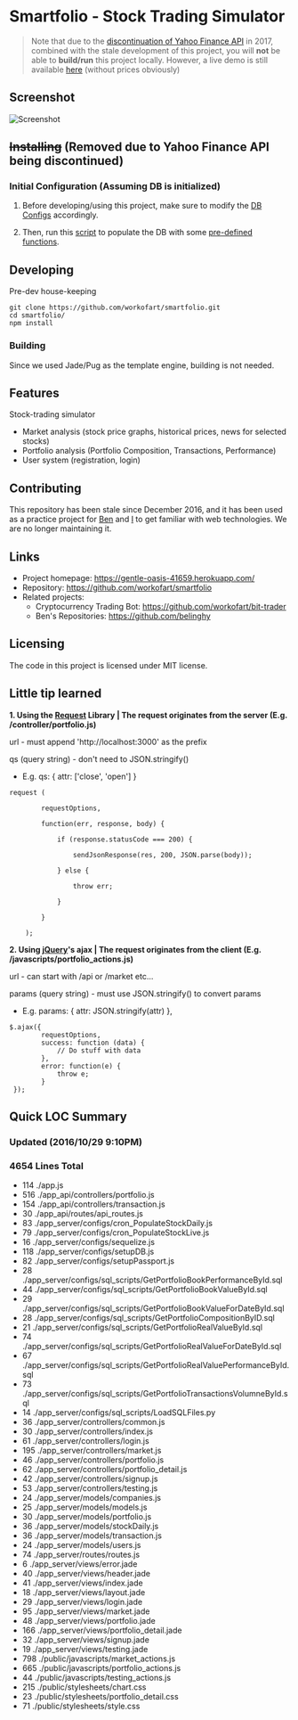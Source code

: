 # Smartfolio - Stock Trading Simulator
> Note that due to the [discontinuation of Yahoo Finance API](https://forums.yahoo.net/t5/Yahoo-Finance-help/Is-Yahoo-Finance-API-broken/m-p/251312/highlight/true#M3123) in 2017, combined with the stale development of this project, you will **not** be able to **build/run** this project locally. However, a live demo is still available [here](https://gentle-oasis-41659.herokuapp.com/) (without prices obviously)

## Screenshot
![Screenshot](https://raw.githubusercontent.com/workofart/personal-page/master/public/img/smartfolio.png)


## ~~Installing~~  (Removed due to Yahoo Finance API being discontinued)


### Initial Configuration (Assuming DB is initialized)

1. Before developing/using this project, make sure to modify the [DB Configs](https://github.com/workofart/smartfolio/blob/master/app_server/configs/setupDB.js)  accordingly.

2. Then, run this [script](https://github.com/workofart/smartfolio/blob/master/app_server/configs/sql_scripts/LoadSQLFiles.py) to populate the DB with some [pre-defined functions](https://github.com/workofart/smartfolio/tree/master/app_server/configs/sql_scripts).


## Developing

Pre-dev house-keeping

```shell
git clone https://github.com/workofart/smartfolio.git
cd smartfolio/
npm install
```

### Building

Since we used Jade/Pug as the template engine, building is not needed.

## Features

Stock-trading simulator
* Market analysis (stock price graphs, historical prices, news for selected stocks)
* Portfolio analysis (Portfolio Composition, Transactions, Performance)
* User system (registration, login)


## Contributing

This repository has been stale since December 2016, and it has been used as a practice project for [Ben](https://github.com/belinghy) and [I](https://github.com/workofart) to get familiar with web technologies. We are no longer maintaining it.

## Links

- Project homepage: https://gentle-oasis-41659.herokuapp.com/
- Repository: https://github.com/workofart/smartfolio
- Related projects:
  - Cryptocurrency Trading Bot: https://github.com/workofart/bit-trader
  - Ben's Repositories: https://github.com/belinghy


## Licensing

The code in this project is licensed under MIT license.


## Little tip learned

**1. Using the [Request](https://github.com/request/request) Library | The request originates from the server (E.g. /controller/portfolio.js)**

url - must append 'http://localhost:3000' as the prefix

qs (query string) - don't need to JSON.stringify()

* E.g. qs: { attr: ['close', 'open'] }


```
request (

        requestOptions,

        function(err, response, body) {

            if (response.statusCode === 200) {

                sendJsonResponse(res, 200, JSON.parse(body));

            } else {

                throw err;

            }

        }

    );
```


**2. Using [jQuery](https://github.com/jquery/jquery)'s ajax | The request originates from the client (E.g. /javascripts/portfolio_actions.js)**

url - can start with /api or /market etc...

params (query string) - must use JSON.stringify() to convert params

* E.g. params: { attr: JSON.stringify(attr) },

```
$.ajax({
        requestOptions,
        success: function (data) {
            // Do stuff with data
        },
        error: function(e) {
            throw e;
        }
 });

```

## Quick LOC Summary

### Updated (2016/10/29 9:10PM)
### 4654 Lines Total

* 114 ./app.js
* 516 ./app_api/controllers/portfolio.js
* 154 ./app_api/controllers/transaction.js
* 30 ./app_api/routes/api_routes.js 
* 83 ./app_server/configs/cron_PopulateStockDaily.js
* 79 ./app_server/configs/cron_PopulateStockLive.js
* 16 ./app_server/configs/sequelize.js
* 118 ./app_server/configs/setupDB.js
* 82 ./app_server/configs/setupPassport.js
* 28 ./app_server/configs/sql_scripts/GetPortfolioBookPerformanceById.sql
* 44 ./app_server/configs/sql_scripts/GetPortfolioBookValueById.sql
* 29 ./app_server/configs/sql_scripts/GetPortfolioBookValueForDateById.sql
* 28 ./app_server/configs/sql_scripts/GetPortfolioCompositionByID.sql
* 21 ./app_server/configs/sql_scripts/GetPortfolioRealValueById.sql
* 74 ./app_server/configs/sql_scripts/GetPortfolioRealValueForDateById.sql
* 67 ./app_server/configs/sql_scripts/GetPortfolioRealValuePerformanceById.sql
* 73 ./app_server/configs/sql_scripts/GetPortfolioTransactionsVolumneById.sql
* 14 ./app_server/configs/sql_scripts/LoadSQLFiles.py  
* 36 ./app_server/controllers/common.js
* 30 ./app_server/controllers/index.js
* 61 ./app_server/controllers/login.js
* 195 ./app_server/controllers/market.js
* 46 ./app_server/controllers/portfolio.js
* 62 ./app_server/controllers/portfolio_detail.js
* 42 ./app_server/controllers/signup.js
* 53 ./app_server/controllers/testing.js
* 24 ./app_server/models/companies.js
* 25 ./app_server/models/models.js
* 30 ./app_server/models/portfolio.js
* 36 ./app_server/models/stockDaily.js
* 36 ./app_server/models/transaction.js
* 24 ./app_server/models/users.js
* 74 ./app_server/routes/routes.js  
* 6 ./app_server/views/error.jade
* 40 ./app_server/views/header.jade
* 41 ./app_server/views/index.jade
* 18 ./app_server/views/layout.jade
* 29 ./app_server/views/login.jade
* 95 ./app_server/views/market.jade
* 48 ./app_server/views/portfolio.jade
* 166 ./app_server/views/portfolio_detail.jade
* 32 ./app_server/views/signup.jade
* 19 ./app_server/views/testing.jade
* 798 ./public/javascripts/market_actions.js
* 665 ./public/javascripts/portfolio_actions.js
* 44 ./public/javascripts/testing_actions.js
* 215 ./public/stylesheets/chart.css
* 23 ./public/stylesheets/portfolio_detail.css
* 71 ./public/stylesheets/style.css

